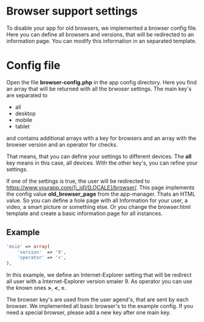 # Browser support settings
To disable your app for old browsers, we implemented a browser config file. Here you can define all browsers and versions, that will be redirected to an information page. You can modify this information in an separated template.

# Config file
Open the file **browser-config.php** in the app config directory. Here you find an array that will be returned with all the brwoser settings. The main key's are separated to

- all
- desktop
- mobile
- tablet

and contains additional arrays with a key for browsers and an array with the browser version and an operator for checks.

That means, that you can define your settings to different devices. The **all** key means in this case, all devices. With the other key's, you can refine your settings.

If one of the settings is true, the user will be redirected to https://www.yourapp.com/[i_id]/[LOCALE]/browser/. This page implements the config value **old_browser_page** from the app-manager. Thats an HTML value. So you can define a hole page with all Information for your user, a video, a smart picture or something else. Or you change the browser.html template and create a basic information page for all instances.

## Example
```php
'msie' => array(
	'version'  => '9',
	'operator' => '<',
),
```
In this example, we define an Internet-Explorer setting that will be redirect all user with a Internet-Explorer version smaler 9. As operator you can use the known ones **>**, **<**, **=**.

The browser key's are used from the user agend's, that are sent by each browser. We implemented all basic browser's to the example config. If you need a special browser, please add a new key after one main key.